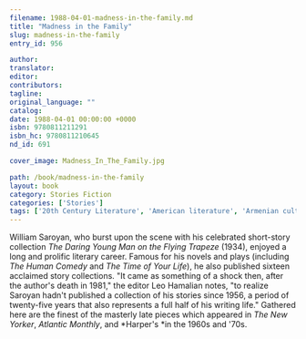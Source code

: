```yaml
---
filename: 1988-04-01-madness-in-the-family.md
title: "Madness in the Family"
slug: madness-in-the-family
entry_id: 956

author: 
translator: 
editor: 
contributors: 
tagline: 
original_language: ""
catalog: 
date: 1988-04-01 00:00:00 +0000 
isbn: 9780811211291
isbn_hc: 9780811210645
nd_id: 691

cover_image: Madness_In_The_Family.jpg

path: /book/madness-in-the-family
layout: book
category: Stories Fiction
categories: ['Stories']
tags: ['20th Century Literature', 'American literature', 'Armenian culture', 'Comedy', 'Short story collection']
---
```

William Saroyan, who burst upon the scene with his celebrated short-story collection *The Daring Young Man on the Flying Trapeze* (1934), enjoyed a long and prolific literary career. Famous for his novels and plays (including *The Human Comedy* and *The Time of Your Life*), he also published sixteen acclaimed story collections. "It came as something of a shock then, after the author's death in 1981," the editor Leo Hamalian notes, "to realize Saroyan hadn't published a collection of his stories since 1956, a period of twenty-five years that also represents a full half of his writing life." Gathered here are the finest of the masterly late pieces which appeared in *The New Yorker*, *Atlantic Monthly*, and *Harper's *in the 1960s and '70s.





